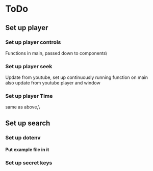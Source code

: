 # ToDo

## Set up player

### Set up player controls

Functions in main, passed down to components\

### Set up player seek

Update from youtube, set up continuously running function on main\
also update from youtube player and window

### Set up player Time

same as above,\

## Set up search

### Set up dotenv

#### Put example file in it

### Set up secret keys
